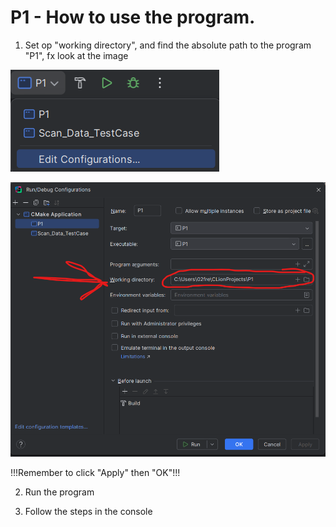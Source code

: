 # P1 - How to use the program.
1. Set op "working directory", and find the absolute path to the program "P1", fx look at the image

![img.png](/_images/img_1.png)


![img.png](_images/img.png)

!!!Remember to click "Apply" then "OK"!!!

2. Run the program


3. Follow the steps in the console